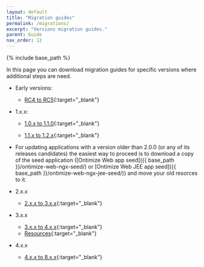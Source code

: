 ```yaml
---
layout: default
title: "Migration guides"
permalink: /migrations/
excerpt: "Versions migration guides."
parent: Guide
nav_order: 12
---
```

{% include base_path %}

In this page you can download migration guides for specific versions where additional steps are need.

* Early versions:

  * [RC4 to RC5](https://github.com/OntimizeWeb/docs/raw/assets/migrate-from-RC4-to-RC5.pdf){:target="_blank"}

* 1.x.x:

  * [1.0.x to 1.1.0](https://github.com/OntimizeWeb/docs/raw/assets/migrate-from-1.0.x-to-1.1.0.pdf){:target="_blank"}

  * [1.1.x to 1.2.x](https://github.com/OntimizeWeb/docs/raw/assets/migrate-from-1.1.x-to-1.2.x.pdf){:target="_blank"}

* For updating applications with a version older than 2.0.0 (or any of its releases candidates) the easiest way to proceed is to download a copy of the seed application ([Ontimize Web app seed]({{ base_path }}/ontimize-web-ngx-seed/) or [Ontimize Web JEE app seed]({{ base_path }}/ontimize-web-ngx-jee-seed/)) and move your old resorces to it.

* 2.x.x

  * [2.x.x to 3.x.x](https://github.com/OntimizeWeb/docs/raw/assets/migrate-from-2.x.x-to-3.x.x.pdf){:target="_blank"}

* 3.x.x

  * [3.x.x to 4.x.x](https://github.com/OntimizeWeb/docs/raw/assets/migrate-from-3.x.x-to-4.x.x.pdf){:target="_blank"}
  * [Resources](https://github.com/OntimizeWeb/docs/raw/assets/3.x.x-to-4.x.x-resources.zip){:target="_blank"}

* 4.x.x

  * [4.x.x to 8.x.x](https://github.com/OntimizeWeb/docs/raw/assets/migrate-from-4.x.x-to-8.x.x.pdf){:target="_blank"}
